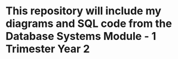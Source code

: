 # This repository will include my diagrams and SQL code from the Database Systems Module - 1 Trimester Year 2
